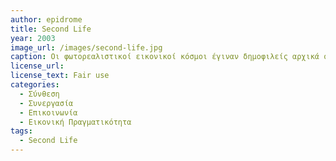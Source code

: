 ```yaml
---
author: epidrome
title: Second Life
year: 2003
image_url: /images/second-life.jpg
caption: Οι φωτορεαλιστικοί εικονικοί κόσμοι έγιναν δημοφιλείς αρχικά σε εφαρμογές ψυχαγωγίας και πολιτισμού, και στην συνέχεια επεκτάθηκαν σε γενικές εφαρμογές επικοινωνίας όπως το Second Life.
license_url:
license_text: Fair use
categories:
  - Σύνθεση
  - Συνεργασία
  - Επικοινωνία
  - Εικονική Πραγματικότητα
tags:
  - Second Life
---
```

